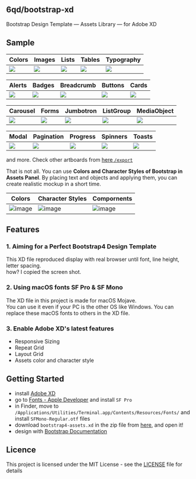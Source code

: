 6qd/bootstrap-xd
---

Bootstrap Design Template — Assets Library — for Adobe XD

## Sample

Colors | Images | Lists | Tables | Typography
--- | --- | --- | --- | --- 
![](https://github.com/6qd/bootstrap-assets-for-xd/blob/master/export/Contents-Colors.png) | ![](https://github.com/6qd/bootstrap-assets-for-xd/blob/master/export/Contents-Images.png) | ![](https://github.com/6qd/bootstrap-assets-for-xd/blob/master/export/Contents-Lists.png) | ![](https://github.com/6qd/bootstrap-assets-for-xd/blob/master/export/Contents-Tables.png) | ![](https://github.com/6qd/bootstrap-assets-for-xd/blob/master/export/Contents-Typography.png)

Alerts | Badges | Breadcrumb | Buttons | Cards
--- | --- | --- | --- | --- 
![](https://github.com/6qd/bootstrap-assets-for-xd/blob/master/export/Components-Alerts.png) | ![](https://github.com/6qd/bootstrap-assets-for-xd/blob/master/export/Components-Badges.png) | ![](https://github.com/6qd/bootstrap-assets-for-xd/blob/master/export/Components-Breadcrumb.png) | ![](https://github.com/6qd/bootstrap-assets-for-xd/blob/master/export/Components-Buttons.png) | ![](https://github.com/6qd/bootstrap-assets-for-xd/blob/master/export/Components-Cards.png)

Carousel | Forms | Jumbotron | ListGroup | MediaObject
--- | --- | --- | --- | --- 
![](https://github.com/6qd/bootstrap-assets-for-xd/blob/master/export/Components-Carousel.png) | ![](https://github.com/6qd/bootstrap-assets-for-xd/blob/master/export/Components-Forms.png) | ![](https://github.com/6qd/bootstrap-assets-for-xd/blob/master/export/Components-Jumbotron.png) | ![](https://github.com/6qd/bootstrap-assets-for-xd/blob/master/export/Components-ListGroup.png) | ![](https://github.com/6qd/bootstrap-assets-for-xd/blob/master/export/Components-MediaObject.png)

Modal | Pagination | Progress | Spinners | Toasts
--- | --- | --- | --- | --- 
![](https://github.com/6qd/bootstrap-assets-for-xd/blob/master/export/Components-Modal.png) | ![](https://github.com/6qd/bootstrap-assets-for-xd/blob/master/export/Components-Pagination.png) | ![](https://github.com/6qd/bootstrap-assets-for-xd/blob/master/export/Components-Progress.png) | ![](https://github.com/6qd/bootstrap-assets-for-xd/blob/master/export/Components-Spinners.png) | ![](https://github.com/6qd/bootstrap-assets-for-xd/blob/master/export/Components-Toasts.png)

and more. Check other artboards from [here `/export`](https://github.com/6qd/bootstrap-assets-for-xd/tree/master/export)

That is not all. 
You can use **Colors and Character Styles of Bootstrap in Assets Panel**. By placing text and objects and applying them, you can create realistic mockup in a short time.

Colors | Character Styles | Compornents
--- | --- | ---
![image](https://user-images.githubusercontent.com/14285777/60752652-2fdefe00-a003-11e9-9c83-33534787b4f2.png) | ![image](https://user-images.githubusercontent.com/14285777/60752653-33728500-a003-11e9-88a4-84b6789492a5.png) | ![image](https://user-images.githubusercontent.com/14285777/60752655-366d7580-a003-11e9-9ca6-790e511afa77.png)

## Features

### 1. Aiming for a Perfect Bootstrap4 Design Template

This XD file reproduced display with real browser until font, line height, letter spacing.  
how? I copied the screen shot.

### 2. Using macOS fonts SF Pro & SF Mono

The XD file in this project is made for macOS Mojave.  
You can use it even if your PC is the other OS like Windows. You can replace these macOS fonts to others in the XD file.

### 3. Enable Adobe XD's latest features

- Responsive Sizing
- Repeat Grid
- Layout Grid
- Assets color and character style

## Getting Started

- install [Adobe XD](https://www.adobe.com/products/xd.html)
- go to [Fonts - Apple Developer](https://developer.apple.com/fonts/) and install `SF Pro`
- in Finder, move to `/Applications/Utilities/Terminal.app/Contents/Resources/Fonts/` and install `SFMono-Regular.otf` files
- download `bootstrap4-assets.xd` in the zip file from [here](https://github.com/6qd/bootstrap-assets-for-xd/releases), and open it!
- design with [Bootstrap Documentation](https://getbootstrap.com/docs/4.3/content/typography/)

## Licence

This project is licensed under the MIT License - see the [LICENSE](https://github.com/6qd/bootstrap-assets-for-xd/blob/master/LICENSE) file for details
